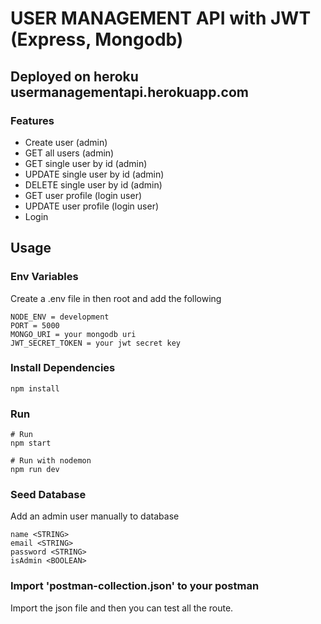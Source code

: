 # USER MANAGEMENT API with JWT (Express, Mongodb)
## Deployed on heroku usermanagementapi.herokuapp.com
### Features

- Create user (admin)
- GET all users (admin)
- GET single user by id (admin)
- UPDATE single user by id (admin)
- DELETE single user by id (admin)
- GET user profile (login user)
- UPDATE user profile (login user)
- Login

## Usage

### Env Variables

Create a .env file in then root and add the following

```
NODE_ENV = development
PORT = 5000
MONGO_URI = your mongodb uri
JWT_SECRET_TOKEN = your jwt secret key
```

### Install Dependencies

```
npm install

```

### Run

```
# Run
npm start

# Run with nodemon
npm run dev
```

### Seed Database

Add an admin user manually to database

```
name <STRING>
email <STRING>
password <STRING>
isAdmin <BOOLEAN>
```

### Import 'postman-collection.json' to your postman

Import the json file and then you can test all the route.
